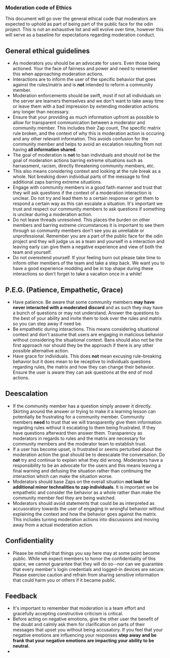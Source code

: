 ### Moderation code of Ethics
This document will go over the general ethical code that moderators are expected to uphold as part of being part of the public face for the odin project.
This is not an exhaustive list and will evolve over time, however this will serve as a baseline for expectations regarding moderation conduct.


## General ethical guidelines
- As moderators you should be an advocate for users. Even those being actioned. Your the face of fairness and power and need to remember this when approaching moderation actions.
- Interactions are to inform the user of the specific behavior that goes against the rules/matrix and is **not** intended to reform a community member. 
- Moderation enforcements should be swift, most if not all individuals on the server are learners themselves and we don't want to take away time or leave them with a bad impression by extending moderation actions any longer than necessary.
- Ensure that your providing as much information upfront as possible to allow for transparent communication between a moderator and community member. This includes their Zap count, The specific matrix rule broken, and the context of why this is moderation action is occuring and any other relevant information. This avoids confusion for the community member and helps to avoid an escalation resulting from not having **all information shared**.
- The goal of moderation is **not** to ban individuals and should not be the goal of moderation actions barring extreme situations such as harrassment, racism, directly threatening community members, etc. 
- This also means considering context and looking at the rule break as a whole. Not breaking down individual parts of the message to find additional zaps barring extreme situations.
- Engage with community members in a good faith manner and trust that they will ask questions if the context of a moderation interaction is unclear. Do not try and lead them to a certain response or get them to respond a certain way as this can escalate a situation. It's important we trust and respect our community members to ask questions if something is unclear during a moderation action.
- Do not leave threads unresolved. This places the burden on other members and barring extreme circumstances it is important to see them through so community members don't see you as unreliable or unprofessional. Remember you are a part of the public face for the odin project and they will judge us as a team and yourself in a interaction and leaving early can give them a negative experience and view of both the team and yourself.
- Do not overextend yourself. If your feeling burn out please take time to inform other members of the team and take a step back. We want you to have a good experience modding and be in top shape during these interactions so don't forget to take a vacation once in a while!

## P.E.G. (Patience, Empathetic, Grace)
- Have patience. Be aware that some community members **may have never interacted with a moderated discord** and as such they may have a bunch of questions or may not understand. Answer the questions to the best of your ability and invite them to look over the rules and matrix so you can step away if need be.
- Be empathetic during interactions. This means considering situational context and don't assume that users are engaging in malicious behavior without considering the situational context. Bans should also not be the first approach nor should they be the approach if there is any other possible alternative action.
- Have grace for individuals. This does **not** mean excusing rule-breaking behavior but it does mean to be receptive to individuals questions regarding rules, the matrix and how they can change their behavior. Ensure the user is aware they can ask questions at the end of mod actions. 

## Deescalation
- If the community member has a question simply answer it directly. Skirting around the answer or trying to make it a learning lesson can potentially be frustrating for a community member. Community members **need** to trust that we will transparently give them information regarding rules without it escalating to them being frustrated. If they have questions afterward then answer them. Transparency as moderators in regards to rules and the matrix are necessary for community members and the moderator team to establish trust.
- If a user has become upset, is frustrated or seems perturbed about the moderation action the goal should be to deescalate the conversation. Do **not** try and continue to explain what they did wrong. Moderators have a responsibility to be an advocate for the users and this means leaving a final warning and defusing the situation rather than continuing the interaction which can make the situation worse. 
- Moderators should base Zaps on the overall situation **not look for additional minor technalities to zap individuals**. It is important we be empathetic and consider the behavior as a whole rather than make the community member feel they are being watched.
- Moderators should avoid statements that could be as interpreted as accusoratory towards the user of engaging in wrongful behavior without explaining the context and how the behavior goes against the matrix. This includes turning moderation actions into discussions and moving away from a actual moderation action.

## Confidentiality 
- Please be mindful that things you say here may at some point become public. While we expect members to honor the confidentiality of this space, we cannot guarantee that they will do so--nor can we guarantee that every member's login credentials and logged-in devices are secure. Please exercise caution and refrain from sharing sensitive information that could harm you or others if it became public.

## Feedback 
- It's important to remember that moderation is a team effort and gracefully accepting constructive criticism is critical.
- Before acting on negative emotions, give the other user the benefit of the doubt and calmly ask them for clarification on parts of their messages that upset you without being accusatory. If you feel that your negative emotions are influencing your responses **step away and be frank that your negative emotions are impacting your ability to be neutral**.
- 

